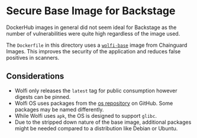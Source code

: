 # Secure Base Image for Backstage

DockerHub images in general did not seem ideal for Backstage as the number of vulnerabilities were quite high regardless of the image used.

The `Dockerfile` in this directory uses a [`wolfi-base`](https://github.com/wolfi-dev) image from Chainguard Images. This improves the security of the application and reduces false positives in scanners.

## Considerations

- Wolfi only releases the `latest` tag for public consumption however digests can be pinned.
- Wolfi OS uses packages from the [os repository](https://github.com/wolfi-dev/os) on GitHub. Some packages may be named differently.
- While Wolfi uses `apk`, the OS is designed to support `glibc`.
- Due to the stripped down nature of the base image, additional packages might be needed compared to a distribution like Debian or Ubuntu.
